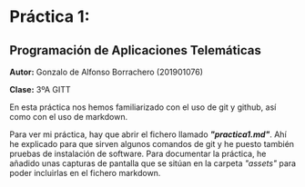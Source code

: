 # Práctica 1:

## Programación de Aplicaciones Telemáticas


**Autor:** Gonzalo de Alfonso Borrachero (201901076)

**Clase:** 3ºA GITT

En esta práctica nos hemos familiarizado con el uso de git y github, así como con el uso de markdown. 

Para ver mi práctica, hay que abrir el fichero llamado ***"practica1.md"***. Ahí he explicado para que sirven algunos comandos de git y he puesto también pruebas de instalación de software. Para documentar la práctica, he añadido unas capturas de pantalla que se sitúan en la carpeta *"assets"* para poder incluirlas en el fichero markdown.